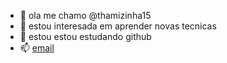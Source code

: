- 👋 ola me chamo @thamizinha15
- 👀 estou interesada em aprender novas tecnicas
- 🌱 estou estou estudando github
- 📫 [email](thamiris.lisboa@escola.pr.gov.br)

<!---
thamizinha15/thamizinha15 is a ✨ special ✨ repository because its `README.md` (this file) appears on your GitHub profile.
You can click the Preview link to take a look at your changes.
--->
